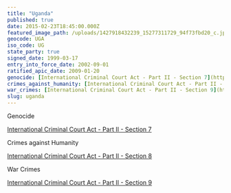 ```yaml
---
title: "Uganda"
published: true
date: 2015-02-23T18:45:00.000Z
featured_image_path: /uploads/1427918432239_15277311729_94f73fbd20_c.jpg
geocode: UGA
iso_code: UG
state_party: true
signed_date: 1999-03-17
entry_into_force_date: 2002-09-01
ratified_apic_date: 2009-01-20
genocide: [International Criminal Court Act - Part II - Section 7](https://iccdb.hrlc.net/data/doc/410/keyword/46/)
crimes_against_humanity: [International Criminal Court Act - Part II - Section 8](https://iccdb.hrlc.net/data/doc/410/keyword/13/)
war_crimes: [International Criminal Court Act - Part II - Section 9](https://iccdb.hrlc.net/data/doc/410/keyword/145/)
slug: uganda
---
```

Genocide

[International Criminal Court Act - Part II - Section 7](https://iccdb.hrlc.net/data/doc/410/keyword/46/)

Crimes against Humanity

[International Criminal Court Act - Part II - Section 8](https://iccdb.hrlc.net/data/doc/410/keyword/13/)

War Crimes

[International Criminal Court Act - Part II - Section 9](https://iccdb.hrlc.net/data/doc/410/keyword/145/)

